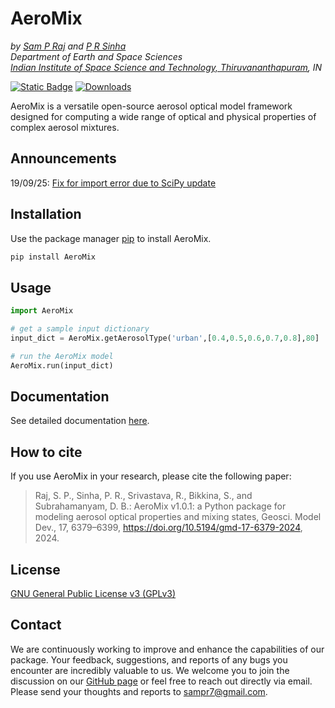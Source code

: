 # AeroMix
*by [Sam P Raj](https://github.com/sampr7/) and [P R Sinha](https://www.iist.ac.in/ess/prs)*  
*Department of Earth and Space Sciences*  
*[Indian Institute of Space Science and Technology, Thiruvananthapuram](https://www.iist.ac.in/), IN*  

[![Static Badge](https://img.shields.io/badge/DOI-10.5194%2Fgmd--17--6379--2024-blue?style=flat)](https://doi.org/10.5194/gmd-17-6379-2024)    [![Downloads](https://static.pepy.tech/badge/AeroMix)](https://pepy.tech/project/AeroMix)

AeroMix is a versatile open-source aerosol optical model framework designed for computing a wide range of optical and physical properties of complex aerosol mixtures.

## Announcements
19/09/25: [Fix for import error due to SciPy update](https://github.com/sampr7/AeroMix/discussions/2)

## Installation

Use the package manager [pip](https://pypi.org/) to install AeroMix.

```bash
pip install AeroMix
```

## Usage

```python
import AeroMix

# get a sample input dictionary
input_dict = AeroMix.getAerosolType('urban',[0.4,0.5,0.6,0.7,0.8],80]

# run the AeroMix model
AeroMix.run(input_dict)

```

## Documentation
See detailed documentation [here](https://github.com/sampr7/AeroMix/blob/main/Documentation.md).

## How to cite
If you use AeroMix in your research, please cite the following paper:

>Raj, S. P., Sinha, P. R., Srivastava, R., Bikkina, S., and Subrahamanyam, D. B.: AeroMix v1.0.1: a Python package for modeling aerosol optical properties and mixing states, Geosci. Model Dev., 17, 6379–6399, https://doi.org/10.5194/gmd-17-6379-2024, 2024.

## License

[GNU General Public License v3 (GPLv3)](https://www.gnu.org/licenses/gpl-3.0.en.html)

## Contact
We are continuously working to improve and enhance the capabilities of our package. Your feedback, suggestions, and reports of any bugs you encounter are incredibly valuable to us. We welcome you to join the discussion on our [GitHub page](https://github.com/sampr7/AeroMix)  or feel free to reach out directly via email. Please send your thoughts and reports to sampr7@gmail.com. 

